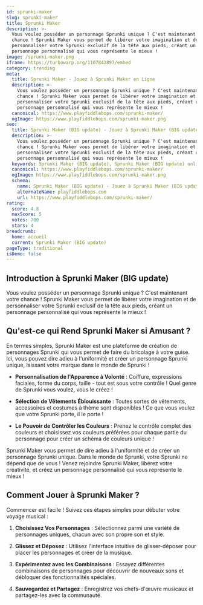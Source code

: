 ```yaml
---
id: sprunki-maker
slug: sprunki-maker
title: Sprunki Maker
description: >-
  Vous voulez posséder un personnage Sprunki unique ? C'est maintenant votre
  chance ! Sprunki Maker vous permet de libérer votre imagination et de
  personnaliser votre Sprunki exclusif de la tête aux pieds, créant un
  personnage personnalisé qui vous représente le mieux !
image: /sprunki-maker.png
iframe: https://turbowarp.org/1107842897/embed
category: trending
meta:
  title: Sprunki Maker - Jouez à Sprunki Maker en Ligne
  description: >-
    Vous voulez posséder un personnage Sprunki unique ? C'est maintenant votre
    chance ! Sprunki Maker vous permet de libérer votre imagination et de
    personnaliser votre Sprunki exclusif de la tête aux pieds, créant un
    personnage personnalisé qui vous représente le mieux !
  canonical: https://www.playfiddlebops.com/sprunki-maker/
  ogImage: https://www.playfiddlebops.com/sprunki-maker.png
seo:
  title: Sprunki Maker (BIG update) - Jouez à Sprunki Maker (BIG update) en Ligne
  description: >-
    Vous voulez posséder un personnage Sprunki unique ? C'est maintenant votre
    chance ! Sprunki Maker vous permet de libérer votre imagination et de
    personnaliser votre Sprunki exclusif de la tête aux pieds, créant un
    personnage personnalisé qui vous représente le mieux !
  keywords: Sprunki Maker (BIG update), Sprunki Maker (BIG update) online
  canonical: https://www.playfiddlebops.com/sprunki-maker/
  ogImage: https://www.playfiddlebops.com/sprunki-maker.png
  schema:
    name: Sprunki Maker (BIG update) - Jouez à Sprunki Maker (BIG update) en Ligne
    alternateName: playfiddlebops.com
    url: https://www.playfiddlebops.com/sprunki-maker/
rating:
  score: 4.8
  maxScore: 5
  votes: 700
  stars: 4
breadcrumb:
  home: accueil
  current: Sprunki Maker (BIG update)
pageType: traditional
isDemo: false
---
```


## Introduction à Sprunki Maker (BIG update)

Vous voulez posséder un personnage Sprunki unique ? C'est maintenant votre chance ! Sprunki Maker vous permet de libérer votre imagination et de personnaliser votre Sprunki exclusif de la tête aux pieds, créant un personnage personnalisé qui vous représente le mieux !

## Qu'est-ce qui Rend Sprunki Maker si Amusant ?

En termes simples, Sprunki Maker est une plateforme de création de personnages Sprunki qui vous permet de faire du bricolage à votre guise. Ici, vous pouvez dire adieu à l'uniformité et créer un personnage Sprunki unique, laissant votre marque dans le monde de Sprunki !

- **Personnalisation de l'Apparence à Volonté** : Coiffure, expressions faciales, forme du corps, taille - tout est sous votre contrôle ! Quel genre de Sprunki vous voulez, vous le créez !

- **Sélection de Vêtements Éblouissante** : Toutes sortes de vêtements, accessoires et costumes à thème sont disponibles ! Ce que vous voulez que votre Sprunki porte, il le porte !

- **Le Pouvoir de Contrôler les Couleurs** : Prenez le contrôle complet des couleurs et choisissez vos couleurs préférées pour chaque partie du personnage pour créer un schéma de couleurs unique !

Sprunki Maker vous permet de dire adieu à l'uniformité et de créer un personnage Sprunki unique. Dans le monde de Sprunki, votre Sprunki ne dépend que de vous ! Venez rejoindre Sprunki Maker, libérez votre créativité, et créez un personnage personnalisé qui vous représente le mieux !

## Comment Jouer à Sprunki Maker ?

Commencer est facile ! Suivez ces étapes simples pour débuter votre voyage musical :

1. **Choisissez Vos Personnages** : Sélectionnez parmi une variété de personnages uniques, chacun avec son propre son et style.

1. **Glissez et Déposez** : Utilisez l'interface intuitive de glisser-déposer pour placer les personnages et créer de la musique.

1. **Expérimentez avec les Combinaisons** : Essayez différentes combinaisons de personnages pour découvrir de nouveaux sons et débloquer des fonctionnalités spéciales.

1. **Sauvegardez et Partagez** : Enregistrez vos chefs-d'œuvre musicaux et partagez-les avec la communauté.